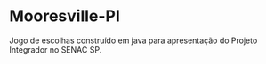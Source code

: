 # Mooresville-PI
 Jogo de escolhas construído em java para apresentação do Projeto Integrador no SENAC SP.
